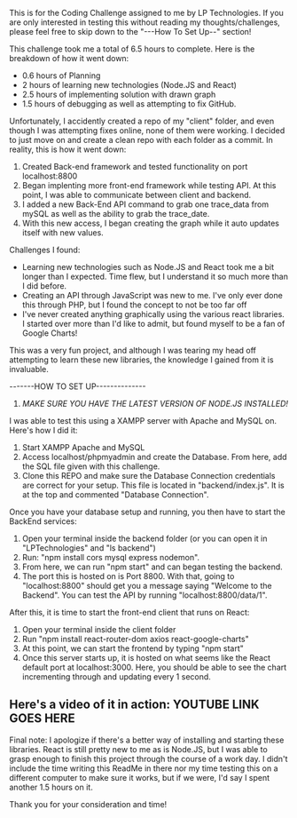 This is for the Coding Challenge assigned to me by LP Technologies.
If you are only interested in testing this without reading my thoughts/challenges, please feel free to skip down to the "---How To Set Up--" section!

This challenge took me a total of 6.5 hours to complete. Here is the breakdown of how it went down:

- 0.6 hours of Planning
- 2 hours of learning new technologies (Node.JS and React)
- 2.5 hours of implementing solution with drawn graph
- 1.5 hours of debugging as well as attempting to fix GitHub.

Unfortunately, I accidently created a repo of my "client" folder, and even though I was attempting fixes online, none of them were working. I decided to just move on and create a clean repo with each folder as a commit. In reality, this is how it went down:
1. Created Back-end framework and tested functionality on port localhost:8800
2. Began implenting more front-end framework while testing API. At this point, I was able to communicate between client and backend.
3. I added a new Back-End API command to grab one trace_data from mySQL as well as the ability to grab the trace_date.
4. With this new access, I began creating the graph while it auto updates itself with new values.

Challenges I found:
- Learning new technologies such as Node.JS and React took me a bit longer than I expected. Time flew, but I understand it so much more than I did before.
- Creating an API through JavaScript was new to me. I've only ever done this through PHP, but I found the concept to not be too far off
- I've never created anything graphically using the various react libraries. I started over more than I'd like to admit, but found myself to be a fan of Google Charts!

This was a very fun project, and although I was tearing my head off attempting to learn these new libraries, the knowledge I gained from it is invaluable. 

-------HOW TO SET UP--------------

1. *MAKE SURE YOU HAVE THE LATEST VERSION OF NODE.JS INSTALLED!*

I was able to test this using a XAMPP server with Apache and MySQL on. Here's how I did it:
1. Start XAMPP Apache and MySQL
2. Access localhost/phpmyadmin and create the Database. From here, add the SQL file given with this challenge.
3. Clone this REPO and make sure the Database Connection credentials are correct for your setup. This file is located in "backend/index.js". It is at the top and commented "Database Connection".

Once you have your database setup and running, you then have to start the BackEnd services:
1. Open your terminal inside the backend folder (or you can open it in "LPTechnologies" and "ls backend") 
2. Run: "npm install cors mysql express nodemon".
3. From here, we can run "npm start" and can began testing the backend.
4. The port this is hosted on is Port 8800. With that, going to "localhost:8800" should get you a message saying "Welcome to the Backend". You can test the API by running "localhost:8800/data/1".

After this, it is time to start the front-end client that runs on React:
1. Open your terminal inside the client folder
2. Run "npm install react-router-dom axios react-google-charts"
3. At this point, we can start the frontend by typing "npm start"
4. Once this server starts up, it is hosted on what seems like the React default port at localhost:3000. Here, you should be able to see the chart incrementing through and updating every 1 second.

Here's a video of it in action: YOUTUBE LINK GOES HERE
-----------------------------------------
Final note: I apologize if there's a better way of installing and starting these libraries. React is still pretty new to me as is Node.JS, but I was able to grasp enough to finish this project through the course of a work day. I didn't include the time writing this ReadMe in there nor my time testing this on a different computer to make sure it works, but if we were, I'd say I spent another 1.5 hours on it.

Thank you for your consideration and time!
